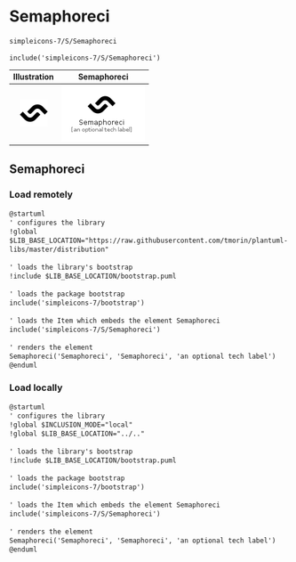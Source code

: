 # Semaphoreci


```text
simpleicons-7/S/Semaphoreci
```

```text
include('simpleicons-7/S/Semaphoreci')
```



| Illustration | Semaphoreci |
| :---: | :---: |
| ![illustration for Illustration](../../simpleicons-7/S/Semaphoreci.png) | ![illustration for Semaphoreci](../../simpleicons-7/S/Semaphoreci.Local.png) |




## Semaphoreci

### Load remotely
```plantuml
@startuml
' configures the library
!global $LIB_BASE_LOCATION="https://raw.githubusercontent.com/tmorin/plantuml-libs/master/distribution"

' loads the library's bootstrap
!include $LIB_BASE_LOCATION/bootstrap.puml

' loads the package bootstrap
include('simpleicons-7/bootstrap')

' loads the Item which embeds the element Semaphoreci
include('simpleicons-7/S/Semaphoreci')

' renders the element
Semaphoreci('Semaphoreci', 'Semaphoreci', 'an optional tech label')
@enduml
```

### Load locally
```plantuml
@startuml
' configures the library
!global $INCLUSION_MODE="local"
!global $LIB_BASE_LOCATION="../.."

' loads the library's bootstrap
!include $LIB_BASE_LOCATION/bootstrap.puml

' loads the package bootstrap
include('simpleicons-7/bootstrap')

' loads the Item which embeds the element Semaphoreci
include('simpleicons-7/S/Semaphoreci')

' renders the element
Semaphoreci('Semaphoreci', 'Semaphoreci', 'an optional tech label')
@enduml
```

